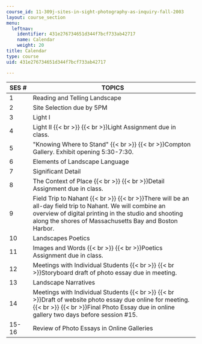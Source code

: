 ```yaml
---
course_id: 11-309j-sites-in-sight-photography-as-inquiry-fall-2003
layout: course_section
menu:
  leftnav:
    identifier: 431e276734651d344f7bcf733ab42717
    name: Calendar
    weight: 20
title: Calendar
type: course
uid: 431e276734651d344f7bcf733ab42717

---
```


| SES # | TOPICS |
| --- | --- |
| 1 | Reading and Telling Landscape |
| 2 | Site Selection due by 5PM |
| 3 | Light I |
| 4 | Light II  {{< br >}}  {{< br >}}Light Assignment due in class. |
| 5 | "Knowing Where to Stand"  {{< br >}}  {{< br >}}Compton Gallery. Exhibit opening 5:30-7:30. |
| 6 | Elements of Landscape Language |
| 7 | Significant Detail |
| 8 | The Context of Place  {{< br >}}  {{< br >}}Detail Assignment due in class. |
| 9 | Field Trip to Nahant  {{< br >}}  {{< br >}}There will be an all-day field trip to Nahant. We will combine an overview of digital printing in the studio and shooting along the shores of Massachusetts Bay and Boston Harbor. |
| 10 | Landscapes Poetics |
| 11 | Images and Words  {{< br >}}  {{< br >}}Poetics Assignment due in class. |
| 12 | Meetings with Individual Students  {{< br >}}  {{< br >}}Storyboard draft of photo essay due in meeting. |
| 13 | Landscape Narratives |
| 14 | Meetings with Individual Students  {{< br >}}  {{< br >}}Draft of website photo essay due online for meeting.  {{< br >}}  {{< br >}}Final Photo Essay due in online gallery two days before session #15. |
| 15-16 | Review of Photo Essays in Online Galleries
